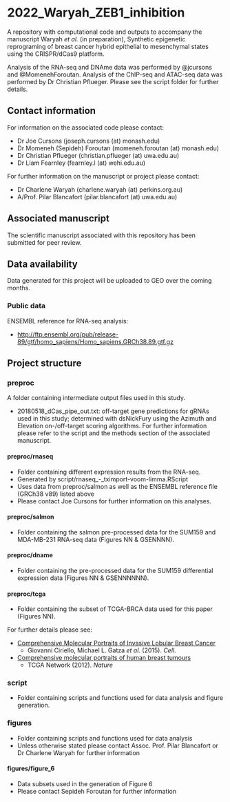 # 2022_Waryah_ZEB1_inhibition

A repository with computational code and outputs to accompany the manuscript Waryah *et al.* (in preparation), Synthetic epigenetic reprograming of breast cancer hybrid epithelial to mesenchymal states using the CRISPR/dCas9 platform.

Analysis of the RNA-seq and DNAme data was performed by @jcursons and @MomenehForoutan. Analysis of the ChIP-seq and ATAC-seq data was performed by Dr Christian Pflueger. Please see the script folder for further details.

## Contact information

For information on the associated code please contact:
- Dr Joe Cursons (joseph.cursons (at) monash.edu)
- Dr Momeneh (Sepideh) Foroutan (momeneh.foroutan (at) monash.edu)
- Dr Christian Pflueger (christian.pflueger (at) uwa.edu.au)
- Dr Liam Fearnley (fearnley.l (at) wehi.edu.au)

For further information on the manuscript or project please contact:
- Dr Charlene Waryah (charlene.waryah (at) perkins.org.au)
- A/Prof. Pilar Blancafort (pilar.blancafort (at) uwa.edu.au)

## Associated manuscript

The scientific manuscript associated with this repository has been submitted for peer review.


## Data availability

Data generated for this project will be uploaded to GEO over the coming months.

### Public data

ENSEMBL reference for RNA-seq analysis:
- http://ftp.ensembl.org/pub/release-89/gtf/homo_sapiens/Homo_sapiens.GRCh38.89.gtf.gz  


## Project structure

### preproc

A folder containing intermediate output files used in this study. 

- 20180518_dCas_pipe_out.txt: off-target gene predictions for gRNAs used in this study; determined with dsNickFury using the Azimuth and Elevation on-/off-target scoring algorithms. For further information please refer to the script <not yet uploaded> and the methods section of the associated manuscript.


#### preproc/rnaseq

- Folder containing different expression results from the RNA-seq.
- Generated by script/rnaseq_-_tximport-voom-limma.RScript
- Uses data from preproc/salmon as well as the ENSEMBL reference file (GRCh38 v89) listed above
- Please contact Joe Cursons for further information on this analyses. 


#### preproc/salmon

- Folder containing the salmon pre-processed data for the SUM159 and MDA-MB-231 RNA-seq data (Figures NN & GSENNNN).


#### preproc/dname

- Folder containing the pre-processed data for the SUM159 differential expression data (Figures NN & GSENNNNNN).


#### preproc/tcga

- Folder containing the subset of TCGA-BRCA data used for this paper (Figures NN).

For further details please see:
- [Comprehensive Molecular Portraits of Invasive Lobular Breast Cancer](https://www.cell.com/cell/fulltext/S0092-8674(15)01195-2)
  - Giovanni Ciriello, Michael L. Gatza *et al.* (2015). *Cell*.
- [Comprehensive molecular portraits of human breast tumours](https://www.nature.com/articles/nature11412)
  - TCGA Network (2012). *Nature*



### script

- Folder containing scripts and functions used for data analysis and figure generation.


### figures

- Folder containing scripts and functions used for data analysis
- Unless otherwise stated please contact Assoc. Prof. Pilar Blancafort or Dr Charlene Waryah for further information

#### figures/figure_6

- Data subsets used in the generation of Figure 6
- Please contact Sepideh Foroutan for further information